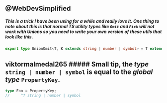 ## @WebDevSimplified 
##### This is a trick I have been using for a while and really love it. One thing to note about this is that normal TS utility types like `Omit` and `Pick` will not work with Unions so you need to write your own version of these utils that look like this.
```ts
export type UnionOmit<T, K extends string | number | symbol> = T extends unknown ? Omit<T, K> : never  
``` 
## viktormalmedal265 ##### Small tip, the *type* `string | number | symbol` is equal to the *global type* `PropertyKey`.
```ts
type Foo = PropertyKey; 
//     ^? string | number | symbol
```
